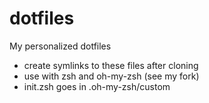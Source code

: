 # dotfiles
My personalized dotfiles

- create symlinks to these files after cloning
- use with zsh and oh-my-zsh (see my fork)
- init.zsh goes in .oh-my-zsh/custom
